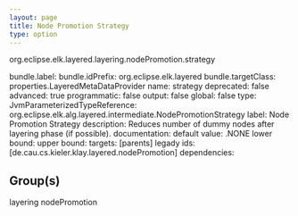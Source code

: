 ```yaml
---
layout: page
title: Node Promotion Strategy
type: option
---
```

org.eclipse.elk.layered.layering.nodePromotion.strategy

bundle.label: 
bundle.idPrefix: org.eclipse.elk.layered
bundle.targetClass: properties.LayeredMetaDataProvider
name: strategy
deprecated: false
advanced: true
programmatic: false
output: false
global: false
type: JvmParameterizedTypeReference: org.eclipse.elk.alg.layered.intermediate.NodePromotionStrategy
label: Node Promotion Strategy
description: Reduces number of dummy nodes after layering phase (if possible).
documentation: 
default value: <XFeatureCallImplCustom>.NONE
lower bound: 
upper bound: 
targets: [parents]
legady ids: [de.cau.cs.kieler.klay.layered.nodePromotion]
dependencies:

## Group(s)
layering nodePromotion 

